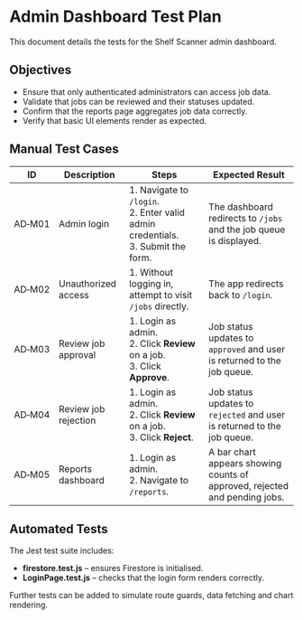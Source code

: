 # Admin Dashboard Test Plan

This document details the tests for the Shelf Scanner admin dashboard.

## Objectives

- Ensure that only authenticated administrators can access job data.
- Validate that jobs can be reviewed and their statuses updated.
- Confirm that the reports page aggregates job data correctly.
- Verify that basic UI elements render as expected.

## Manual Test Cases

| ID | Description | Steps | Expected Result |
|----|-------------|-------|-----------------|
| AD‑M01 | Admin login | 1. Navigate to `/login`.<br>2. Enter valid admin credentials.<br>3. Submit the form. | The dashboard redirects to `/jobs` and the job queue is displayed. |
| AD‑M02 | Unauthorized access | 1. Without logging in, attempt to visit `/jobs` directly. | The app redirects back to `/login`. |
| AD‑M03 | Review job approval | 1. Login as admin.<br>2. Click **Review** on a job.<br>3. Click **Approve**. | Job status updates to `approved` and user is returned to the job queue. |
| AD‑M04 | Review job rejection | 1. Login as admin.<br>2. Click **Review** on a job.<br>3. Click **Reject**. | Job status updates to `rejected` and user is returned to the job queue. |
| AD‑M05 | Reports dashboard | 1. Login as admin.<br>2. Navigate to `/reports`. | A bar chart appears showing counts of approved, rejected and pending jobs. |

## Automated Tests

The Jest test suite includes:

- **firestore.test.js** – ensures Firestore is initialised.
- **LoginPage.test.js** – checks that the login form renders correctly.

Further tests can be added to simulate route guards, data fetching and chart rendering.
